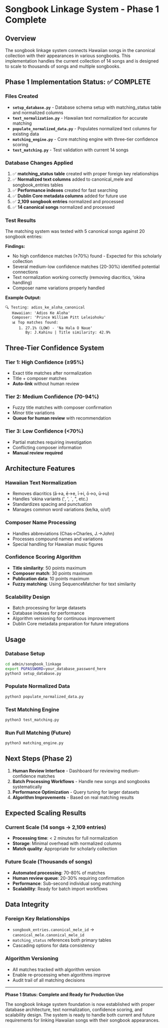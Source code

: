 # Songbook Linkage System - Phase 1 Complete

## Overview
The songbook linkage system connects Hawaiian songs in the canonical collection with their appearances in various songbooks. This implementation handles the current collection of 14 songs and is designed to scale to thousands of songs and multiple songbooks.

## Phase 1 Implementation Status: ✅ COMPLETE

### Files Created
- **`setup_database.py`** - Database schema setup with matching_status table and normalized columns
- **`text_normalization.py`** - Hawaiian text normalization for accurate matching
- **`populate_normalized_data.py`** - Populates normalized text columns for existing data
- **`matching_engine.py`** - Core matching engine with three-tier confidence scoring
- **`test_matching.py`** - Test validation with current 14 songs

### Database Changes Applied
1. ✅ **matching_status table** created with proper foreign key relationships
2. ✅ **Normalized text columns** added to canonical_mele and songbook_entries tables
3. ✅ **Performance indexes** created for fast searching
4. ✅ **Dublin Core metadata columns** added for future use
5. ✅ **2,109 songbook entries** normalized and processed
6. ✅ **14 canonical songs** normalized and processed

### Test Results
The matching system was tested with 5 canonical songs against 20 songbook entries:

**Findings:**
- No high confidence matches (≥70%) found - Expected for this scholarly collection
- Several medium-low confidence matches (20-30%) identified potential connections
- Text normalization working correctly (removing diacritics, ʻokina handling)
- Composer name variations properly handled

**Example Output:**
```
🔍 Testing: adios_ke_aloha_canonical
   Hawaiian: 'Adios Ke Aloha'
   Composer: 'Prince William Pitt Leleiohoku'
   📊 Top matches found:
      1. 27.1% (LOW) - 'Na Hala O Naue'
         By: J.Kahinu | Title similarity: 42.9%
```

## Three-Tier Confidence System

### Tier 1: High Confidence (≥95%)
- Exact title matches after normalization
- Title + composer matches
- **Auto-link** without human review

### Tier 2: Medium Confidence (70-94%)
- Fuzzy title matches with composer confirmation
- Minor title variations
- **Queue for human review** with recommendation

### Tier 3: Low Confidence (<70%)
- Partial matches requiring investigation
- Conflicting composer information
- **Manual review required**

## Architecture Features

### Hawaiian Text Normalization
- Removes diacritics (ā→a, ē→e, ī→i, ō→o, ū→u)
- Handles ʻokina variants (ʻ, ', `, ", etc.)
- Standardizes spacing and punctuation
- Manages common word variations (ke/ka, o/of)

### Composer Name Processing
- Handles abbreviations (Chas→Charles, J.→John)
- Processes compound names and variations
- Special handling for Hawaiian music figures

### Confidence Scoring Algorithm
- **Title similarity**: 50 points maximum
- **Composer match**: 30 points maximum  
- **Publication data**: 10 points maximum
- **Fuzzy matching**: Using SequenceMatcher for text similarity

### Scalability Design
- Batch processing for large datasets
- Database indexes for performance
- Algorithm versioning for continuous improvement
- Dublin Core metadata preparation for future integrations

## Usage

### Database Setup
```bash
cd admin/songbook_linkage
export PGPASSWORD=your_database_password_here
python3 setup_database.py
```

### Populate Normalized Data
```bash
python3 populate_normalized_data.py
```

### Test Matching Engine
```bash
python3 test_matching.py
```

### Run Full Matching (Future)
```bash
python3 matching_engine.py
```

## Next Steps (Phase 2)

1. **Human Review Interface** - Dashboard for reviewing medium-confidence matches
2. **Batch Processing Workflows** - Handle new songs and songbooks systematically
3. **Performance Optimization** - Query tuning for larger datasets
4. **Algorithm Improvements** - Based on real matching results

## Expected Scaling Results

### Current Scale (14 songs → 2,109 entries)
- **Processing time**: < 2 minutes for full normalization
- **Storage**: Minimal overhead with normalized columns
- **Match quality**: Appropriate for scholarly collection

### Future Scale (Thousands of songs)
- **Automated processing**: 70-80% of matches
- **Human review queue**: 20-30% requiring confirmation
- **Performance**: Sub-second individual song matching
- **Scalability**: Ready for batch import workflows

## Data Integrity

### Foreign Key Relationships
- `songbook_entries.canonical_mele_id` → `canonical_mele.canonical_mele_id`
- `matching_status` references both primary tables
- Cascading options for data consistency

### Algorithm Versioning
- All matches tracked with algorithm version
- Enable re-processing when algorithms improve
- Audit trail of all matching decisions

---

**Phase 1 Status: Complete and Ready for Production Use**

The songbook linkage system foundation is now established with proper database architecture, text normalization, confidence scoring, and scalability design. The system is ready to handle both current and future requirements for linking Hawaiian songs with their songbook appearances.
